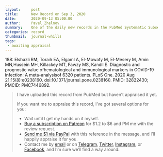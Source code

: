 ```yaml
---
layout:     post
title:      New Record on Sep 3, 2020
date:       2020-09-13 05:00:00
author:     Pavel Zhelnov
summary:    One of the daily new records in the PubMed Systematic Subset indexed by Sep 3, 2020.
categories: record
thumbnail:  journal-whills
tags:
 - awaiting appraisal
---
```


188: Elshazli RM, Toraih EA, Elgaml A, El-Mowafy M, El-Mesery M, Amin MN,Hussein MH, Killackey MT, Fawzy MS, Kandil E. Diagnostic and prognostic value ofhematological and immunological markers in COVID-19 infection: A meta-analysisof 6320 patients. PLoS One. 2020 Aug 21;15(8):e0238160. doi:10.1371/journal.pone.0238160. PMID: 32822430; PMCID: PMC7446892.


> I have uploaded this record from PubMed but haven’t appraised it yet.
>
> If you want me to appraise this record, I’ve got several options for you:
> * Wait until I get my hands on it myself.
> * [Buy a subscription on Patreon](https://patreon.com/zheln) for $1.2 to $6 and PM me with the review request.
> * [Send me $1 via PayPal](https://paypal.me/pjelnov) with this reference in the message, and I’ll happily appraise it for you.
> * Contact me by [email](mailto:pavel@zheln.com) or on [Telegram](https://t.me/drzhelnov), [Twitter](https://twitter.com/drzhelnov), [Instagram](https://instagram.com/igzheln), or [Facebook](https://facebook.com/drzhelnov), and I’m sure we’ll find a way around.
